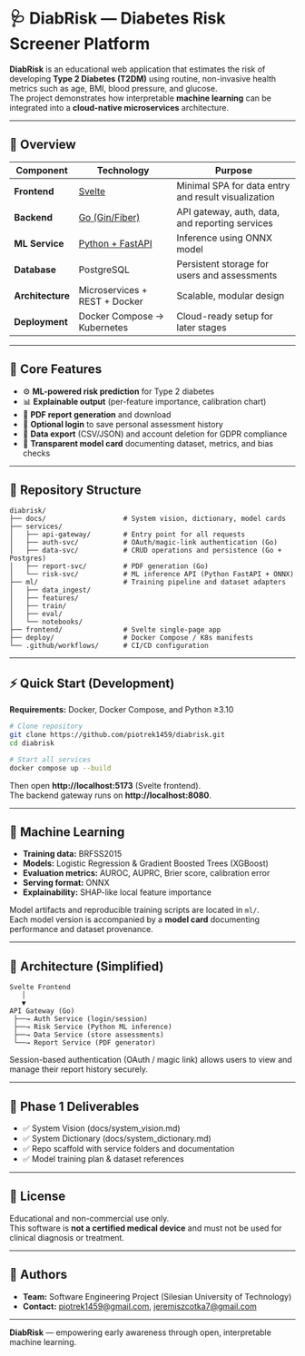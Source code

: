 # 🩺 DiabRisk — Diabetes Risk Screener Platform

**DiabRisk** is an educational web application that estimates the risk of developing **Type 2 Diabetes (T2DM)** using routine, non-invasive health metrics such as age, BMI, blood pressure, and glucose.  
The project demonstrates how interpretable **machine learning** can be integrated into a **cloud-native microservices** architecture.

---

## 🚀 Overview

| Component | Technology | Purpose |
|------------|-------------|----------|
| **Frontend** | [Svelte](https://svelte.dev/) | Minimal SPA for data entry and result visualization |
| **Backend** | [Go (Gin/Fiber)](https://go.dev/) | API gateway, auth, data, and reporting services |
| **ML Service** | [Python + FastAPI](https://fastapi.tiangolo.com/) | Inference using ONNX model |
| **Database** | PostgreSQL | Persistent storage for users and assessments |
| **Architecture** | Microservices + REST + Docker | Scalable, modular design |
| **Deployment** | Docker Compose → Kubernetes | Cloud-ready setup for later stages |

---

## 🎯 Core Features
- ⚙️ **ML-powered risk prediction** for Type 2 diabetes  
- 📊 **Explainable output** (per-feature importance, calibration chart)  
- 🧾 **PDF report generation** and download  
- 🔐 **Optional login** to save personal assessment history  
- 📂 **Data export** (CSV/JSON) and account deletion for GDPR compliance  
- 🧠 **Transparent model card** documenting dataset, metrics, and bias checks  

---

## 🧱 Repository Structure

```
diabrisk/
├── docs/                   # System vision, dictionary, model cards
├── services/
│   ├── api-gateway/        # Entry point for all requests
│   ├── auth-svc/           # OAuth/magic-link authentication (Go)
│   ├── data-svc/           # CRUD operations and persistence (Go + Postgres)
│   ├── report-svc/         # PDF generation (Go)
│   └── risk-svc/           # ML inference API (Python FastAPI + ONNX)
├── ml/                     # Training pipeline and dataset adapters
│   ├── data_ingest/
│   ├── features/
│   ├── train/
│   ├── eval/
│   └── notebooks/
├── frontend/               # Svelte single-page app
├── deploy/                 # Docker Compose / K8s manifests
└── .github/workflows/      # CI/CD configuration
```

---

## ⚡ Quick Start (Development)

**Requirements:** Docker, Docker Compose, and Python ≥3.10

```bash
# Clone repository
git clone https://github.com/piotrek1459/diabrisk.git
cd diabrisk

# Start all services
docker compose up --build
```

Then open **http://localhost:5173** (Svelte frontend).  
The backend gateway runs on **http://localhost:8080**.

---

## 🧬 Machine Learning

- **Training data:**  BRFSS2015
- **Models:** Logistic Regression & Gradient Boosted Trees (XGBoost)  
- **Evaluation metrics:** AUROC, AUPRC, Brier score, calibration error  
- **Serving format:** ONNX  
- **Explainability:** SHAP-like local feature importance  

Model artifacts and reproducible training scripts are located in `ml/`.  
Each model version is accompanied by a **model card** documenting performance and dataset provenance.

---

## 🧠 Architecture (Simplified)

```
Svelte Frontend
   │
   ▼
API Gateway (Go)
 ├──→ Auth Service (login/session)
 ├──→ Risk Service (Python ML inference)
 ├──→ Data Service (store assessments)
 └──→ Report Service (PDF generator)
```

Session-based authentication (OAuth / magic link) allows users to view and manage their report history securely.

---

## 🧩 Phase 1 Deliverables
- ✅ System Vision (docs/system_vision.md)  
- ✅ System Dictionary (docs/system_dictionary.md)  
- ✅ Repo scaffold with service folders and documentation  
- ✅ Model training plan & dataset references  

---

## 📜 License
Educational and non-commercial use only.  
This software is **not a certified medical device** and must not be used for clinical diagnosis or treatment.

---

## 👥 Authors
- **Team:** Software Engineering Project (Silesian University of Technology)  
- **Contact:** <piotrek1459@gmail.com>,
               <jeremiszcotka7@gmail.com>
---

**DiabRisk** — empowering early awareness through open, interpretable machine learning.
